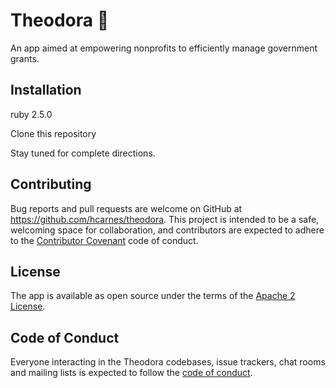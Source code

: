 # Theodora 👑

An app aimed at empowering nonprofits to efficiently manage government grants.

## Installation

ruby 2.5.0

Clone this repository

Stay tuned for complete directions.

## Contributing

Bug reports and pull requests are welcome on GitHub at https://github.com/hcarnes/theodora. This project is intended to be a safe, welcoming space for collaboration, and contributors are expected to adhere to the [Contributor Covenant](http://contributor-covenant.org) code of conduct.

## License

The app is available as open source under the terms of the [Apache 2 License](https://opensource.org/licenses/Apache-2.0).

## Code of Conduct

Everyone interacting in the Theodora codebases, issue trackers, chat rooms and mailing lists is expected to follow the [code of conduct](https://github.com/[USERNAME]/greenthumb/blob/master/CODE_OF_CONDUCT.md).